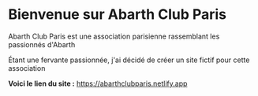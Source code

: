 # Bienvenue sur Abarth Club Paris

Abarth Club Paris est une association parisienne rassemblant les passionnés d'Abarth

Étant une fervante passionnée, j'ai décidé de créer un site fictif pour cette association

**Voici le lien du site :** https://abarthclubparis.netlify.app
